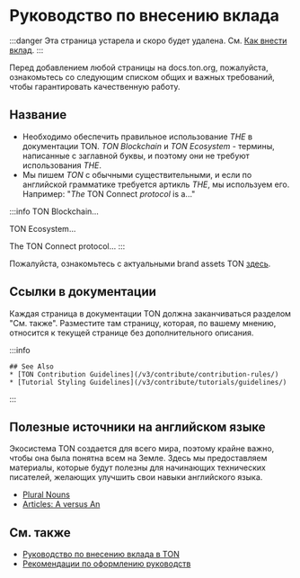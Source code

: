 # Руководство по внесению вклада

:::danger
Эта страница устарела и скоро будет удалена.
См. [Как внести вклад](/v3/contribute/).
:::

Перед добавлением любой страницы на docs.ton.org, пожалуйста, ознакомьтесь со следующим списком общих и важных требований, чтобы гарантировать качественную работу.

## Название

- Необходимо обеспечить правильное использование *THE* в документации TON. *TON Blockchain* и *TON Ecosystem* - термины, написанные с заглавной буквы, и поэтому они не требуют использования *THE*.
- Мы пишем *TON* с обычными существительными, и если по английской грамматике требуется артикль *THE*, мы используем его. Например: "*The* TON Connect *protocol* is a..."

:::info
TON Blockchain...

TON Ecosystem...

The TON Connect protocol...
:::

Пожалуйста, ознакомьтесь с актуальными brand assets TON [здесь](https://ton.org/en/brand-assets).

## Ссылки в документации

Каждая страница в документации TON должна заканчиваться разделом "См. также". Разместите там страницу, которая, по вашему мнению, относится к текущей странице без дополнительного описания.

:::info

```
## See Also
* [TON Contribution Guidelines](/v3/contribute/contribution-rules/)
* [Tutorial Styling Guidelines](/v3/contribute/tutorials/guidelines/)
```

:::

## Полезные источники на английском языке

Экосистема TON создается для всего мира, поэтому крайне важно, чтобы она была понятна всем на Земле. Здесь мы предоставляем материалы, которые будут полезны для начинающих технических писателей, желающих улучшить свои навыки английского языка.

- [Plural Nouns](https://www.grammarly.com/blog/plural-nouns/)
- [Articles: A versus An](https://owl.purdue.edu/owl/general_writing/grammar/articles_a_versus_an.html)

## См. также

- [Руководство по внесению вклада в TON](/v3/contribute/contribution-rules/)
- [Рекомендации по оформлению руководств](/v3/contribute/tutorials/guidelines/)
